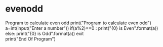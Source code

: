 # evenodd
Program to calculate even odd
print("Program to calculate even odd")
a=int(input("Enter a number"))
if(a%2)==0 :
  print("{0} is Even".format(a))
else:
  print("{0} is Odd".format(a))
exit  
print("End Of Program")
